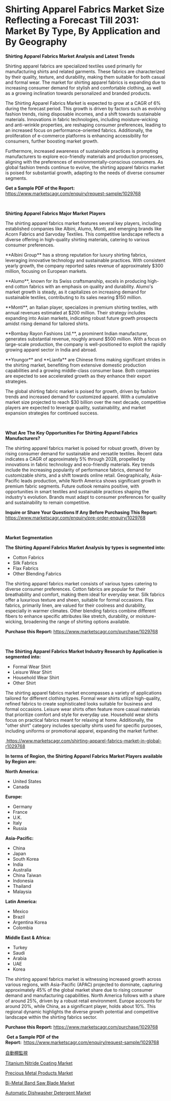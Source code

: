 <p><h1>Shirting Apparel Fabrics Market Size Reflecting a Forecast Till 2031: Market By Type, By Application and By Geography</h1></p><p><strong>Shirting Apparel Fabrics Market Analysis and Latest Trends</strong></p>
<p><p>Shirting apparel fabrics are specialized textiles used primarily for manufacturing shirts and related garments. These fabrics are characterized by their quality, texture, and durability, making them suitable for both casual and formal wear. The market for shirting apparel fabrics is expanding due to increasing consumer demand for stylish and comfortable clothing, as well as a growing inclination towards personalized and branded products.</p><p>The Shirting Apparel Fabrics Market is expected to grow at a CAGR of 6% during the forecast period. This growth is driven by factors such as evolving fashion trends, rising disposable incomes, and a shift towards sustainable materials. Innovations in fabric technologies, including moisture-wicking and anti-wrinkle properties, are reshaping consumer preferences, leading to an increased focus on performance-oriented fabrics. Additionally, the proliferation of e-commerce platforms is enhancing accessibility for consumers, further boosting market growth.</p><p>Furthermore, increased awareness of sustainable practices is prompting manufacturers to explore eco-friendly materials and production processes, aligning with the preferences of environmentally-conscious consumers. As global fashion trends continue to evolve, the shirting apparel fabrics market is poised for substantial growth, adapting to the needs of diverse consumer segments.</p></p>
<p><strong>Get a Sample PDF of the Report:&nbsp;</strong> <a href="https://www.marketscagr.com/enquiry/request-sample/1029768">https://www.marketscagr.com/enquiry/request-sample/1029768</a></p>
<p>&nbsp;</p>
<p><strong>Shirting Apparel Fabrics Major Market Players</strong></p>
<p><p>The shirting apparel fabrics market features several key players, including established companies like Albini, Alumo, Monti, and emerging brands like Acorn Fabrics and Sarvoday Textiles. This competitive landscape reflects a diverse offering in high-quality shirting materials, catering to various consumer preferences.</p><p>**Albini Group** has a strong reputation for luxury shirting fabrics, leveraging innovative technology and sustainable practices. With consistent yearly growth, the company reported sales revenue of approximately $300 million, focusing on European markets.</p><p>**Alumo**, known for its Swiss craftsmanship, excels in producing high-end cotton fabrics with an emphasis on quality and durability. Alumo's market growth is steady, as it capitalizes on increasing demand for sustainable textiles, contributing to its sales nearing $150 million.</p><p>**Monti**, an Italian player, specializes in premium shirting textiles, with annual revenues estimated at $200 million. Their strategy includes expanding into Asian markets, indicating robust future growth prospects amidst rising demand for tailored shirts.</p><p>**Bombay Rayon Fashions Ltd.**, a prominent Indian manufacturer, generates substantial revenue, roughly around $500 million. With a focus on large-scale production, the company is well-positioned to exploit the rapidly growing apparel sector in India and abroad.</p><p>**Youngor** and **Lianfa** are Chinese firms making significant strides in the shirting market, benefiting from extensive domestic production capabilities and a growing middle-class consumer base. Both companies are expected to see accelerated growth as they enhance their export strategies.</p><p>The global shirting fabric market is poised for growth, driven by fashion trends and increased demand for customized apparel. With a cumulative market size projected to reach $30 billion over the next decade, competitive players are expected to leverage quality, sustainability, and market expansion strategies for continued success.</p></p>
<p>&nbsp;</p>
<p><strong>What Are The Key Opportunities For Shirting Apparel Fabrics Manufacturers?</strong></p>
<p><p>The shirting apparel fabrics market is poised for robust growth, driven by rising consumer demand for sustainable and versatile textiles. Recent data indicates a CAGR of approximately 5% through 2028, propelled by innovations in fabric technology and eco-friendly materials. Key trends include the increasing popularity of performance fabrics, demand for customizable shirts, and a shift towards online retail. Geographically, Asia-Pacific leads production, while North America shows significant growth in premium fabric segments. Future outlook remains positive, with opportunities in smart textiles and sustainable practices shaping the industry's evolution. Brands must adapt to consumer preferences for quality and sustainability to remain competitive.</p></p>
<p><strong>Inquire or Share Your Questions If Any Before Purchasing This Report:</strong> <a href="https://www.marketscagr.com/enquiry/pre-order-enquiry/1029768">https://www.marketscagr.com/enquiry/pre-order-enquiry/1029768</a></p>
<p>&nbsp;</p>
<p><strong>Market Segmentation</strong></p>
<p><strong>The Shirting Apparel Fabrics Market Analysis by types is segmented into:</strong></p>
<p><ul><li>Cotton Fabrics</li><li>Silk Fabrics</li><li>Flax Fabrics</li><li>Other Blending Fabrics</li></ul></p>
<p><p>The shirting apparel fabrics market consists of various types catering to diverse consumer preferences. Cotton fabrics are popular for their breathability and comfort, making them ideal for everyday wear. Silk fabrics offer a luxurious texture and sheen, suitable for formal occasions. Flax fabrics, primarily linen, are valued for their coolness and durability, especially in warmer climates. Other blending fabrics combine different fibers to enhance specific attributes like stretch, durability, or moisture-wicking, broadening the range of shirting options available.</p></p>
<p><strong>Purchase this Report:&nbsp;</strong><a href="https://www.marketscagr.com/purchase/1029768">https://www.marketscagr.com/purchase/1029768</a></p>
<p>&nbsp;</p>
<p><strong>The Shirting Apparel Fabrics Market Industry Research by Application is segmented into:</strong></p>
<p><ul><li>Formal Wear Shirt</li><li>Leisure Wear Shirt</li><li>Household Wear Shirt</li><li>Other Shirt</li></ul></p>
<p><p>The shirting apparel fabrics market encompasses a variety of applications tailored for different clothing types. Formal wear shirts utilize high-quality, refined fabrics to create sophisticated looks suitable for business and formal occasions. Leisure wear shirts often feature more casual materials that prioritize comfort and style for everyday use. Household wear shirts focus on practical fabrics meant for relaxing at home. Additionally, the "other shirt" category includes specialty shirts used for specific purposes, including uniforms or promotional apparel, expanding the market further.</p></p>
<p><a href="https://www.marketscagr.com/shirting-apparel-fabrics-market-in-global-r1029768">&nbsp;https://www.marketscagr.com/shirting-apparel-fabrics-market-in-global-r1029768</a></p>
<p><strong>In terms of Region, the Shirting Apparel Fabrics Market Players available by Region are:</strong></p>
<p>
    <p> <strong> North America: </strong>
        <ul>
            <li>United States</li>
            <li>Canada</li>
        </ul>
        </p> 
    <p> <strong> Europe: </strong>
        <ul>
            <li>Germany</li>
            <li>France</li>
            <li>U.K.</li>
            <li>Italy</li>
            <li>Russia</li>
        </ul>
        </p> 
    <p> <strong> Asia-Pacific: </strong>
        <ul>
            <li>China</li>
            <li>Japan</li>
            <li>South Korea</li>
            <li>India</li>
            <li>Australia</li>
            <li>China Taiwan</li>
            <li>Indonesia</li>
            <li>Thailand</li>
            <li>Malaysia</li>
        </ul>
        </p> 
    <p> <strong> Latin America: </strong>
        <ul>
            <li>Mexico</li>
            <li>Brazil</li>
            <li>Argentina Korea</li>
            <li>Colombia</li>
        </ul>
        </p> 
    <p> <strong> Middle East & Africa: </strong>
        <ul>
            <li>Turkey</li>
            <li>Saudi</li>
            <li>Arabia</li>
            <li>UAE</li>
            <li>Korea</li>
        </ul>
    </p>
    </p>
<p><p>The shirting apparel fabrics market is witnessing increased growth across various regions, with Asia-Pacific (APAC) projected to dominate, capturing approximately 45% of the global market share due to rising consumer demand and manufacturing capabilities. North America follows with a share of around 25%, driven by a robust retail environment. Europe accounts for around 20%, while China, as a significant player, holds about 10%. This regional dynamic highlights the diverse growth potential and competitive landscape within the shirting fabrics sector.</p></p>
<p><strong>Purchase this Report: </strong><a href="https://www.marketscagr.com/purchase/1029768">https://www.marketscagr.com/purchase/1029768</a></p>
<p>&nbsp;<strong>Get a Sample PDF of the Report:&nbsp;&nbsp;</strong><a href="https://www.marketscagr.com/enquiry/request-sample/1029768">https://www.marketscagr.com/enquiry/request-sample/1029768</a></p>
<p><strong></strong></p>
<p><p><a href="https://medium.com/@qarpaiop35/automated-shelf-monitoring-market-%E3%81%AF-%E3%82%B3%E3%82%B9%E3%83%88%E7%AE%A1%E7%90%86%E3%81%A8%E5%8A%B9%E7%8E%87%E5%90%91%E4%B8%8A%E3%82%92%E5%84%AA%E5%85%88%E3%81%97%E3%81%BE%E3%81%99-%E3%81%95%E3%82%89%E3%81%AB-%E5%A0%B1%E5%91%8A%E6%9B%B8%E3%81%AF%E5%B8%82%E5%A0%B4%E3%81%AE%E9%9C%80%E8%A6%81%E9%9D%A2%E3%81%A8%E4%BE%9B%E7%B5%A6%E9%9D%A2%E3%81%AE%E4%B8%A1%E6%96%B9%E3%82%92%E3%82%AB%E3%83%90%E3%83%BC%E3%81%97%E3%81%A6%E3%81%84%E3%81%BE%E3%81%99-automated-ae6b9456446d">自動棚監視</a></p><p><a href="https://issuu.com/reportprime-2/docs/titanium-nitride-coating-market-siz_04af5751bfc7b4">Titanium Nitride Coating Market</a></p><p><a href="https://issuu.com/reportprime-2/docs/precious-metal-products-market-size_6c83852ac7e549">Precious Metal Products Market</a></p><p><a href="https://github.com/tamvrosiya/Market-Research-Report-List-6/blob/main/bi-metal-band-saw-blade-market.md">Bi-Metal Band Saw Blade Market</a></p><p><a href="https://medium.com/@nathan.skinner8798456/the-global-market-overview-of-the-automatic-dishwasher-detergent-market-provides-a-unique-f45cd05c0721">Automatic Dishwasher Detergent Market</a></p></p>